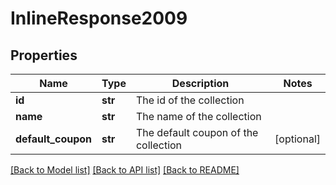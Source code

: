 # InlineResponse2009

## Properties
Name | Type | Description | Notes
------------ | ------------- | ------------- | -------------
**id** | **str** | The id of the collection | 
**name** | **str** | The name of the collection | 
**default_coupon** | **str** | The default coupon of the collection | [optional] 

[[Back to Model list]](../README.md#documentation-for-models) [[Back to API list]](../README.md#documentation-for-api-endpoints) [[Back to README]](../README.md)


